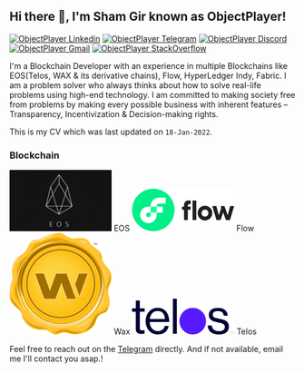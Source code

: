<h2> Hi there 👋, I'm Sham Gir known as ObjectPlayer! </h2>
    
[![ObjectPlayer Linkedin](https://img.shields.io/badge/LinkedIn-0077B5?style=for-the-badge&logo=linkedin&logoColor=white)](https://www.linkedin.com/in/sham-gir-2573b1170/)
[![ObjectPlayer Telegram](https://img.shields.io/badge/Telegram-2CA5E0?style=for-the-badge&logo=telegram&logoColor=white)](https://t.me/@ShamGir)
[![ObjectPlayer Discord](https://img.shields.io/badge/Discord-7289DA?style=for-the-badge&logo=discord&logoColor=white)](https://discordapp.com/users/ShamGir#9676)
[![ObjectPlayer Gmail](https://img.shields.io/badge/Gmail-D14836?style=for-the-badge&logo=gmail&logoColor=white)](https://mail.google.com/mail/u/objectplayer@gmail.com)
[![ObjectPlayer StackOverflow](https://img.shields.io/badge/StackOverflow-F48024?style=for-the-badge&logo=stackoverflow&logoColor=white)](https://stackoverflow.com/users/9515659/sham-gir)


I'm a Blockchain Developer with an experience in multiple Blockchains like EOS(Telos, WAX & its derivative chains), Flow, HyperLedger Indy, Fabric.
I am a problem solver who always thinks about how to solve real-life problems using high-end technology. I am committed to making society free from problems by making every possible business with inherent features – Transparency, Incentivization & Decision-making rights.

This is my CV which was last updated on `18-Jan-2022`.

### Blockchain
 <img src="./images/eos.png" alt="Blockchain" width="180"/> EOS
 <img src="./images/flow.png" alt="Blockchain" width="180"/> Flow
 <img src="./images/wax.png" alt="Blockchain" width="180"/> Wax
 <img src="./images/telos.png" alt="Blockchain" width="180"/> Telos
 
 

Feel free to reach out on the [Telegram](https://t.me/@ShamGir) directly. And if not available, email me I'll contact you asap.!
